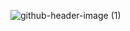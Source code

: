 <span aling="center">
  
![github-header-image (1)](https://user-images.githubusercontent.com/68358076/171783988-baa8e11b-15c0-47d2-9478-cfc1157ba681.png)


</div>


<!--
**israelsanttana/israelsanttana** is a ✨ _special_ ✨ repository because its `README.md` (this file) appears on your GitHub profile.

Here are some ideas to get you started:

- 🌱 I’m currently learning ...
- 🔭 I’m currently working on ...
- 🌱 I’m currently learning ...
- 👯 I’m looking to collaborate on ...
- 🤔 I’m looking for help with ...
- 💬 Ask me about ...
- 📫 How to reach me: ...
- 😄 Pronouns: ...
- ⚡ Fun fact: ...
-->
